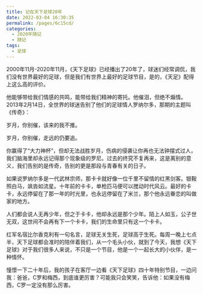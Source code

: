 ```yaml
---
title: 记在天下足球20年
date: 2022-03-04 16:30:35
permalink: /pages/6c15cd/
categories:
  - 2020年随记
  - 随记
tags:
  - 足球
---
```

2000年11月-2020年11月，《天下足球》已经播出了20年了，球迷们经常调侃，我们没有世界最好的足球，但是我们有世界上最好的足球节目，是的，《天足》配得上这么高的评价。

他能够带给我们情感的共鸣，能带给我们精神的寄托。他催泪，但绝不煽情。2013年2月14日，全世界的球迷告别了他们的足球情人罗纳尔多，那期的主题叫《传奇》：

岁月，你别催，该来的我不推。

岁月，你别催，走远的仍要追。

你赢得了“大力神杯”，但却无法战胜岁月，伤病的侵袭让你再也无法钟摆式过人，我们脑海里却永远记得那个现象级的罗尼。过去的终究不复再来，这是离别的意义，我们告别的是传奇，告别的更是那段与青春有关的日子。

如果说罗纳尔多是一代武林宗师，那卡卡就好像一位千里不留情的红黑剑客。银鞍照白马，飒沓如流星。十年前的卡卡，单枪匹马便可以搅动时代风云。最好的卡卡，永远停留在了那一年的时光里，也永远停留在了米兰，那个他永远眷恋的叫做家的地方。

人们都会说人无再少年，但之于卡卡，他却永远是那个少年。陌上人如玉，公子世无双，这世间不会再有下一个卡卡，我们的生命里只有这一个卡卡。

红军名宿比尔香克利有一句名言，足球无关生死，足球高于生死。每周一晚上七点半，天下足球都会准时的陪伴着我们，从一个毛头小伙，就到了今天，我想《天下足球》对于我们很多人来说，不只是一个节目，他是一个一起长大的小伙伴，是一种情怀。

憧憬一下二十年后，我的孩子在客厅一边看《天下足球》四十年特别节目，一边问我：爸爸，C罗和梅西，到底谁更厉害？可能我只会笑笑，告诉他：如果没有梅西，C罗一定没有那么厉害。
